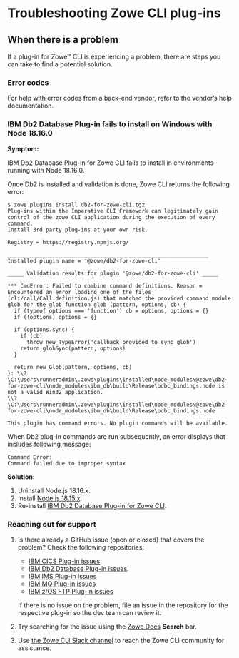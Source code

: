 # Troubleshooting Zowe CLI plug-ins

## When there is a problem

If a plug-in for Zowe&trade; CLI is experiencing a problem, there are steps you can take to find a potential solution.

### Error codes

For help with error codes from a back-end vendor, refer to the vendor’s help documentation.

### IBM Db2 Database Plug-in fails to install on Windows with Node 18.16.0

**Symptom:**

IBM Db2 Database Plug-in for Zowe CLI fails to install in environments running with Node 18.16.0.

Once Db2 is installed and validation is done, Zowe CLI returns the following error:

```
$ zowe plugins install db2-for-zowe-cli.tgz
Plug-ins within the Imperative CLI Framework can legitimately gain
control of the zowe CLI application during the execution of every command.
Install 3rd party plug-ins at your own risk.

Registry = https://registry.npmjs.org/

_______________________________________________________________
Installed plugin name = '@zowe/db2-for-zowe-cli'

_____ Validation results for plugin '@zowe/db2-for-zowe-cli' _____

*** CmdError: Failed to combine command definitions. Reason = Encountered an error loading one of the files (cli/call/Call.definition.js) that matched the provided command module glob for the glob function glob (pattern, options, cb) {
  if (typeof options === 'function') cb = options, options = {}
  if (!options) options = {}

  if (options.sync) {
    if (cb)
      throw new TypeError('callback provided to sync glob')
    return globSync(pattern, options)
  }

  return new Glob(pattern, options, cb)
}: \\?\C:\Users\runneradmin\.zowe\plugins\installed\node_modules\@zowe\db2-for-zowe-cli\node_modules\ibm_db\build\Release\odbc_bindings.node is not a valid Win32 application.
\\?\C:\Users\runneradmin\.zowe\plugins\installed\node_modules\@zowe\db2-for-zowe-cli\node_modules\ibm_db\build\Release\odbc_bindings.node

This plugin has command errors. No plugin commands will be available.
```

When Db2 plug-in commands are run subsequently, an error displays that includes following message:

```
Command Error:
Command failed due to improper syntax
```

**Solution:**

1. Uninstall Node.js 18.16.x.
2. Install [Node.js 18.15.x](https://nodejs.org/download/release/v18.15.0/).
3. Re-install [IBM Db2 Database Plug-in for Zowe CLI](../../user-guide/cli-db2plugin.md#installing).

### Reaching out for support

1. Is there already a GitHub issue (open or closed) that covers the problem? Check the following repositories: 

    - [IBM CICS Plug-in issues](https://github.com/zowe/zowe-cli-cics-plugin/issues)
    - [IBM Db2 Database Plug-in issues](https://github.com/zowe/zowe-cli-db2-plugin/issues).
    - [IBM IMS Plug-in issues](https://github.com/zowe/zowe-cli-ims-plugin/issues)
    - [IBM MQ Plug-in issues](https://github.com/zowe/zowe-cli-mq-plugin/issues)
    - [IBM z/OS FTP Plug-in issues](https://github.com/zowe/zowe-cli-ftp-plugin/issues)

    If there is no issue on the problem, file an issue in the repository for the respective plug-in so the dev team can review it.

2. Try searching for the issue using the [Zowe Docs](https://docs.zowe.org/) **Search** bar.

3. Use [the Zowe CLI Slack channel](https://openmainframeproject.slack.com/archives/CC8AALGN6) to reach the Zowe CLI community for assistance.
